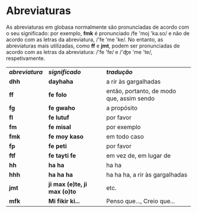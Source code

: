 <h1>Abreviaturas</h1>
<p>
</p>
<p>As abreviaturas em globasa normalmente são pronunciadas de acordo com o seu significado: por exemplo,
	<strong>fmk</strong> é pronunciado /fe 'moj 'ka.so/ e não de acordo com as letras da abreviatura, /'fe 'me 'ke/. No
	entanto, as abreviaturas mais utilizadas, como <strong>ff</strong> e <strong>jmt</strong>, podem ser pronunciadas de
	acordo com as letras da abreviatura: /'fe 'fe/ e /'ʤe 'me 'te/, respetivamente.</p>
<table style="width:100%">
	<tbody>
		<tr>
			<td><b><i>abreviatura</i></b></td>
			<td><b><i>significado</i></b></td>
			<td><b><i>tradução</i></b></td>
		</tr>
		<tr>
			<td><b>dhh</b></td>
			<td><b>dayhaha</b></td>
			<td>a rir às gargalhadas</td>
		</tr>
		<tr>
			<td><b>ff</b></td>
			<td><b>fe folo</b></td>
			<td>então, portanto, de modo que, assim sendo</td>
		</tr>
		<tr>
			<td><b>fg</b></td>
			<td><b>fe gwaho</b></td>
			<td>a propósito</td>
		</tr>
		<tr>
			<td><b>fl</b></td>
			<td><b>fe lutuf</b></td>
			<td>por favor</td>
		</tr>
		<tr>
			<td><b>fm</b></td>
			<td><b>fe misal</b></td>
			<td>por exemplo</td>
		</tr>
		<tr>
			<td><b>fmk</b></td>
			<td><b>fe moy kaso</b></td>
			<td>em todo caso</td>
		</tr>
		<tr>
			<td><b>fp</b></td>
			<td><b>fe peti</b></td>
			<td>por favor</td>
		</tr>
		<tr>
			<td><b>ftf</b></td>
			<td><b>fe tayti fe</b></td>
			<td>em vez de, em lugar de</td>
		</tr>
		<tr>
			<td><b>hh</b></td>
			<td><b>ha ha</b></td>
			<td>ha ha</td>
		</tr>
		<tr>
			<td><b>hhh</b></td>
			<td><b>ha ha ha</b></td>
			<td>ha ha ha, a rir às gargalhadas</td>
		</tr>
		<tr>
			<td><b>jmt</b></td>
			<td><b>ji max (e)te, ji max (o)to</b></td>
			<td>etc.</td>
		</tr>
		<tr>
			<td><b>mfk</b></td>
			<td><b>Mi fikir ki...</b></td>
			<td>Penso que..., Creio que...</td>
		</tr>
	</tbody>
</table>
<p></p>
